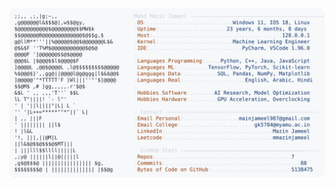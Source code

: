 <picture>
  <source srcset="https://raw.githubusercontent.com/mmazinjameel/mmazinjameel/main/dark_mode.svg?v=1747145455" media="(prefers-color-scheme: dark)">
  <img src="https://raw.githubusercontent.com/mmazinjameel/mmazinjameel/main/light_mode.svg?v=1747145455">
</picture>

